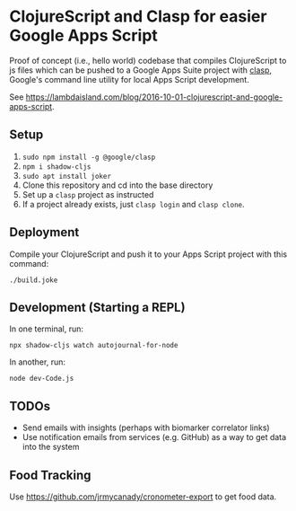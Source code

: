 # ClojureScript and Clasp for easier Google Apps Script

Proof of concept (i.e., hello world) codebase that compiles ClojureScript to js
files which can be pushed to a Google Apps Suite project
with [clasp](https://github.com/google/clasp), Google's command line utility
for local Apps Script development.

See https://lambdaisland.com/blog/2016-10-01-clojurescript-and-google-apps-script.

## Setup

  1. `sudo npm install -g @google/clasp`
  1. `npm i shadow-cljs`
  1. `sudo apt install joker`
  1. Clone this repository and cd into the base directory
  1. Set up a `clasp` project as instructed
  1. If a project already exists, just `clasp login` and `clasp clone`.

## Deployment 

Compile your ClojureScript and push it to your Apps Script project with this
command:

```
./build.joke
```

## Development (Starting a REPL)

In one terminal, run:

```
npx shadow-cljs watch autojournal-for-node
```

In another, run:

```
node dev-Code.js
```

## TODOs

 - Send emails with insights (perhaps with biomarker correlator links)
 - Use notification emails from services (e.g. GitHub) as a way to get data into
 the system

## Food Tracking

Use https://github.com/jrmycanady/cronometer-export to get food data.
